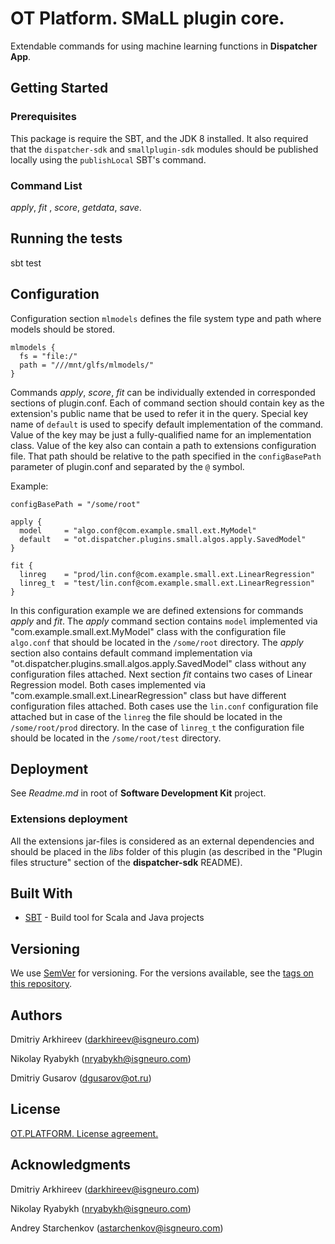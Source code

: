 # OT Platform. SMaLL plugin core.

Extendable commands for using machine learning functions in **Dispatcher App**.

## Getting Started

### Prerequisites

This package is require the SBT, and the JDK 8 installed.
It also required that the `dispatcher-sdk` and `smallplugin-sdk` modules should be published locally using the `publishLocal` SBT's command.


### Command List
_apply_, _fit_ , _score_, _getdata_, _save_.

## Running the tests

sbt test

## Configuration

Configuration section `mlmodels` defines the file system type and path where models should be stored.
```hocon
mlmodels {
  fs = "file:/"
  path = "///mnt/glfs/mlmodels/"
}
``` 

Commands _apply_, _score_, _fit_ can be individually extended in corresponded sections of plugin.conf.
Each of command section should contain key as the extension's public name that be used to refer it in the query.
Special key name of `default` is used to specify default implementation of the command.
Value of the key may be just a fully-qualified name for an implementation class.
Value of the key also can contain a path to extensions configuration file.
That path should be relative to the path specified in the `configBasePath` parameter of plugin.conf and separated by the `@` symbol.

Example:
```hocon
configBasePath = "/some/root"

apply {
  model     = "algo.conf@com.example.small.ext.MyModel"
  default   = "ot.dispatcher.plugins.small.algos.apply.SavedModel"
}

fit {
  linreg    = "prod/lin.conf@com.example.small.ext.LinearRegression"
  linreg_t  = "test/lin.conf@com.example.small.ext.LinearRegression"
}
```

In this configuration example we are defined extensions for commands _apply_ and _fit_.
The _apply_ command section contains `model` implemented via "com.example.small.ext.MyModel" class with the configuration file `algo.conf`
that should be located in the `/some/root` directory.
The _apply_ section also contains default command implementation via "ot.dispatcher.plugins.small.algos.apply.SavedModel" class without any configuration files attached.
Next section _fit_ contains two cases of Linear Regression model. 
Both cases implemented via "com.example.small.ext.LinearRegression" class but have different configuration files attached.
Both cases use the `lin.conf` configuration file attached but in case of the `linreg` the file should be located in the `/some/root/prod` directory.
In the case of `linreg_t` the configuration file should be located in the `/some/root/test` directory.

## Deployment

See _Readme.md_ in root of **Software Development Kit** project.

### Extensions deployment

All the extensions jar-files is considered as an external dependencies and should be placed in the _libs_ folder of this plugin
(as described in the "Plugin files structure" section of the **dispatcher-sdk** README).


## Built With

* [SBT](https://www.scala-sbt.org) - Build tool for Scala and Java projects


## Versioning

We use [SemVer](http://semver.org/) for versioning. For the versions available, see the [tags on this repository](https://github.com/your/project/tags). 


## Authors
 
Dmitriy Arkhireev (darkhireev@isgneuro.com)

Nikolay Ryabykh (nryabykh@isgneuro.com)

Dmitriy Gusarov (dgusarov@ot.ru)  


## License

[OT.PLATFORM. License agreement.](LICENSE.md)


## Acknowledgments

Dmitriy Arkhireev (darkhireev@isgneuro.com)

Nikolay Ryabykh (nryabykh@isgneuro.com)  

Andrey Starchenkov (astarchenkov@isgneuro.com)